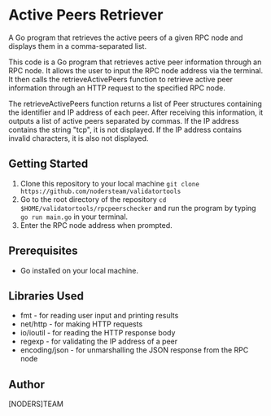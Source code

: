 # Active Peers Retriever
A Go program that retrieves the active peers of a given RPC node and displays them in a comma-separated list.

This code is a Go program that retrieves active peer information through an RPC node. It allows the user to input the RPC node address via the terminal. It then calls the retrieveActivePeers function to retrieve active peer information through an HTTP request to the specified RPC node.

The retrieveActivePeers function returns a list of Peer structures containing the identifier and IP address of each peer. After receiving this information, it outputs a list of active peers separated by commas. If the IP address contains the string "tcp", it is not displayed. If the IP address contains invalid characters, it is also not displayed.

## Getting Started
1. Clone this repository to your local machine
`git clone https://github.com/nodersteam/validatortools`
2. Go to the root directory of the repository `cd $HOME/validatortools/rpcpeerschecker` and run the program by typing `go run main.go` in your terminal.
3. Enter the RPC node address when prompted.

## Prerequisites
- Go installed on your local machine.

## Libraries Used
- fmt - for reading user input and printing results
- net/http - for making HTTP requests
- io/ioutil - for reading the HTTP response body
- regexp - for validating the IP address of a peer
- encoding/json - for unmarshalling the JSON response from the RPC node

## Author
[NODERS]TEAM

